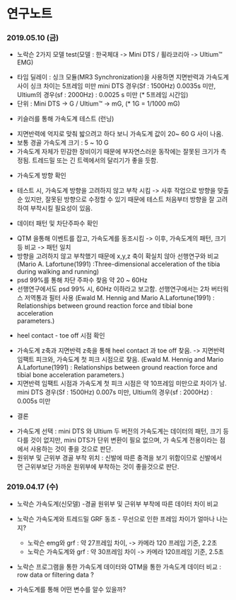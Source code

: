 연구노트
=======

### 2019.05.10 (금)
* 노락슨 2가지 모델 test(모델 : 한국체대 -> Mini DTS  / 휠라코리아 -> Ultium™ EMG)
 - 타임 딜레이 : 싱크 모듈(MR3 Synchronization)을 사용하면 지면반력과 가속도계 사이 싱크 차이는 5프레임 미만
                 mini DTS 경우(Sf : 1500Hz) 0.0035s 미만, Ultium의 경우(sf : 2000Hz) : 0.0025 s 미만 (* 5프레임 시간임)
 - 단위 : Mini DTS -> G / Ultium™ -> mG, (* 1G = 1/1000 mG)
 
* 키슬러를 통해 가속도계 테스트 (런닝)
 - 지면반력에 억지로 맞춰 밟으려고 하다 보니 가속도계 값이 20~ 60 G 사이 나옴. 
 - 보통 경골 가속도계 크기 : 5 ~ 10 G
 - 가속도계 자체가 민감한 장비이기 때문에 부자연스러운 동작에는 잘못된 크기가 측정됨. 트레드밀 또는 긴 트렉에서의 달리기가 좋을 듯함. 
 
* 가속도계 방향 확인
 - 테스트 시, 가속도계 방향을 고려하지 않고 부착 시킴 
    -> 사후 작업으로 방향을 맞출 순 있지만, 잘못된 방향으로 수정할 수 있기 때문에 테스트 처음부터 방향을 잘 고려하여 부착시킬 필요성이 있음. 
    
* 데이터 패턴 및 차단주파수 확인
 - QTM 을통해 이벤트를 잡고, 가속도계를 동조시킴 -> 이후, 가속도계의 패턴, 크기 등 비교 -> 패턴 일치
 - 방향을 고려하지 않고 부착했기 때문에 x,y,z 축이 확실치 않아 선행연구와 비교 
   (Mario A. Lafortune(1991) :Three-dimensional acceleration of the tibia during walking and running)
 - psd 99%를 통해 차단 주파수 찾음 약 20 ~ 60Hz
 - 선행연구에서도 psd 99% 시, 60Hz 이하라고 보고함. 선행연구에서는 2차 버터워스 저역통과 필터 사용
   (Ewald M. Hennig and Mario A.Lafortune(1991) : Relationships between ground reaction force and tibial bone acceleration    
    parameters.)
 
* heel contact - toe off 시점 확인 
 - 가속도계 z축과  지면반력 z축을 통해 heel contact 과 toe off 찾음. -> 지면반력 임팩트 피크와, 가속도계 첫 피크 시점으로 찾음. 
   (Ewald M. Hennig and Mario A.Lafortune(1991) : Relationships between ground reaction force and tibial bone acceleration 
   parameters.)
 - 지면반력 임팩트 시점과 가속도계 첫 피크 시점은 약 10프레임 미만으로 차이가 남. 
   mini DTS 경우(Sf : 1500Hz) 0.007s 미만, Ultium의 경우(sf : 2000Hz) : 0.005s 미만
   
* 결론
 - 가속도계 선택 : mini DTS 와 Ultium 두 버전의 가속도계는 데이터의 패턴, 크기 등 다를 것이 없지만, mini DTS가 단위 변환이 필요 없으며, 가
   속도계 전용이라는 점에서 사용하는 것이 좋을 것으로 판단. 
 - 원위부 및 근위부 경골 부착 위치 : 신발에 따른 충격을 보기 위함이므로 신발에서 먼 근위부보단 가까운 원위부에 부착하는 것이 좋을것으로 판단.
 
 

### 2019.04.17 (수)
* 노락슨 가속도계(신모델) -경골 원위부 및 근위부 부착에 따른 데이터 차이 비교
* 노락슨 가속도계와 트레드밀 GRF 동조 - 무선으로 인한 프레임 차이가 얼마나 나는지? 
  - 노락슨 emg와 grf : 약 27프레임 차이, -> 카메라 120 프레임 기준, 2.2초 
  - 노락슨 가속도계와 grf : 약 30프레임 차이 -> 카메라 120프레임 기준, 2.5초 


* 노락슨 프로그램을 통한 가속도계 데이터와 QTM을 통한 가속도계 데이터 비교 : row data or filtering data ?

* 가속도계를 통해 어떤 변수를 알수 있을까?
